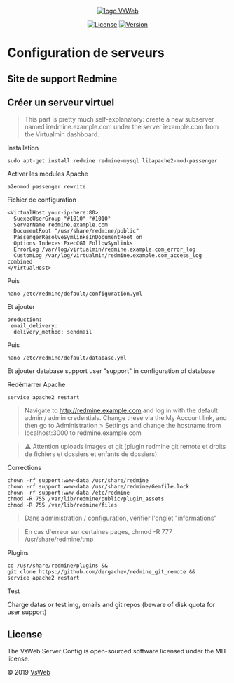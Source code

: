 <p align="center">
    <a href="https://vsweb.be"><img src="https://vsweb.be/userfiles/images/14548837631453228685logo.png" alt="logo VsWeb"></a>
</p>

<p align="center">
    <a href="https://opensource.org/licenses/MIT" target="_blank"><img src="https://img.shields.io/badge/License-MIT-yellow.svg" alt="License"></a>
    <a href="https://github.com/jul6art/symfony-skeleton" target="_blank"><img src="https://img.shields.io/static/v1?label=stable&message=v1&color=success" alt="Version"></a>
</p>

Configuration de serveurs
=========================
Site de support Redmine
-----------------------

Créer un serveur virtuel
------------------------

> This part is pretty much self-explanatory: create a new subserver named ìredmine.example.com under the server ìexample.com from the Virtualmin dashboard.

Installation

```console
sudo apt-get install redmine redmine-mysql libapache2-mod-passenger
```


Activer les modules Apache

```console
a2enmod passenger rewrite
```

Fichier de configuration

```console
<VirtualHost your-ip-here:80>
  SuexecUserGroup "#1010" "#1010"
  ServerName redmine.example.com
  DocumentRoot "/usr/share/redmine/public"
  PassengerResolveSymlinksInDocumentRoot on
  Options Indexes ExecCGI FollowSymlinks
  ErrorLog /var/log/virtualmin/redmine.example.com_error_log
  CustomLog /var/log/virtualmin/redmine.example.com_access_log combined
</VirtualHost>
```

Puis

```console
nano /etc/redmine/default/configuration.yml
```
    
Et ajouter

```console
production:
 email_delivery:
  delivery_method: sendmail
```
 
Puis 

```console
nano /etc/redmine/default/database.yml
```
    
Et ajouter database support user "support" in configuration of database

  
Redémarrer Apache

```console
service apache2 restart
```

> Navigate to http://redmine.example.com and log in with the default admin / admin credentials. Change these via the My Account link, and then go to Administration > Settings and change the hostname from localhost:3000 to redmine.example.com

> :warning: Attention uploads images et git (plugin redmine git remote et droits de fichiers et dossiers et enfants de dossiers)

Corrections

```console
chown -rf support:www-data /usr/share/redmine
chown -rf support:www-data /usr/share/redmine/Gemfile.lock
chown -rf support:www-data /etc/redmine
chmod -R 755 /var/lib/redmine/public/plugin_assets
chmod -R 755 /var/lib/redmine/files
```
    
> Dans administration / configuration, vérifier l'onglet "informations"
    
> En cas d'erreur sur certaines pages, chmod -R 777 /usr/share/redmine/tmp

Plugins
 
```console
cd /usr/share/redmine/plugins &&
git clone https://github.com/dergachev/redmine_git_remote &&
service apache2 restart
```

Test

Charge datas or test img, emails and git repos (beware of disk quota for user support)


License
-------

The VsWeb Server Config is open-sourced software licensed under the MIT license.

&copy; 2019 [VsWeb](https://vsweb.be) 


















